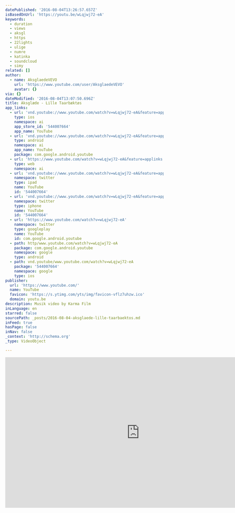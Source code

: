 ```yaml
---
datePublished: '2016-08-04T13:26:57.657Z'
isBasedOnUrl: 'https://youtu.be/wLqjwj72-eA'
keywords:
  - duration
  - views
  - aksgl
  - https
  - 22lights
  - ulige
  - numre
  - katinka
  - soundcloud
  - simy
related: []
author:
  - name: AksglaedeVEVO
    url: 'https://www.youtube.com/user/AksglaedeVEVO'
    avatar: {}
via: {}
dateModified: '2016-08-04T13:07:50.696Z'
title: Aksglæde - Lille Taarbæktøs
app_links:
  - url: 'vnd.youtube://www.youtube.com/watch?v=wLqjwj72-eA&feature=applinks'
    type: ios
    namespace: ai
    app_store_id: '544007664'
    app_name: YouTube
  - url: 'vnd.youtube://www.youtube.com/watch?v=wLqjwj72-eA&feature=applinks'
    type: android
    namespace: ai
    app_name: YouTube
    package: com.google.android.youtube
  - url: 'https://www.youtube.com/watch?v=wLqjwj72-eA&feature=applinks'
    type: web
    namespace: ai
  - url: 'vnd.youtube://www.youtube.com/watch?v=wLqjwj72-eA&feature=applinks'
    namespace: twitter
    type: ipad
    name: YouTube
    id: '544007664'
  - url: 'vnd.youtube://www.youtube.com/watch?v=wLqjwj72-eA&feature=applinks'
    namespace: twitter
    type: iphone
    name: YouTube
    id: '544007664'
  - url: 'https://www.youtube.com/watch?v=wLqjwj72-eA'
    namespace: twitter
    type: googleplay
    name: YouTube
    id: com.google.android.youtube
  - path: http/www.youtube.com/watch?v=wLqjwj72-eA
    package: com.google.android.youtube
    namespace: google
    type: android
  - path: vnd.youtube/www.youtube.com/watch?v=wLqjwj72-eA
    package: '544007664'
    namespace: google
    type: ios
publisher:
  url: 'https://www.youtube.com/'
  name: YouTube
  favicon: 'https://s.ytimg.com/yts/img/favicon-vflz7uhzw.ico'
  domain: youtu.be
description: Musik video by Karma Film
inLanguage: en
starred: false
sourcePath: _posts/2016-08-04-aksglaede-lille-taarbaektos.md
inFeed: true
hasPage: false
inNav: false
_context: 'http://schema.org'
_type: VideoObject

---
```

<iframe src="https://cdn.embedly.com/widgets/media.html?src=https%3A%2F%2Fwww.youtube.com%2Fembed%2FwLqjwj72-eA%3Ffeature%3Doembed&amp;url=http%3A%2F%2Fwww.youtube.com%2Fwatch%3Fv%3DwLqjwj72-eA&amp;image=https%3A%2F%2Fi.ytimg.com%2Fvi%2FwLqjwj72-eA%2Fhqdefault.jpg&amp;key=b7d04c9b404c499eba89ee7072e1c4f7&amp;type=text%2Fhtml&amp;schema=youtube" width="854" height="480" scrolling="no" frameborder="0" allowfullscreen="" style=""></iframe>